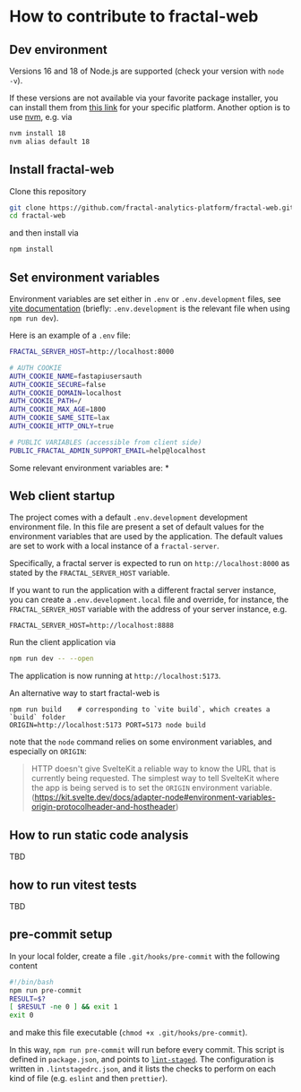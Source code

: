 # How to contribute to fractal-web

## Dev environment

Versions 16 and 18 of Node.js are supported (check your version with `node -v`).

If these versions are not available via your favorite package installer, you
can install them from [this link](https://nodejs.org/en/download) for your
specific platform. Another option is to use
[nvm](https://github.com/nvm-sh/nvm), e.g. via

```bash
nvm install 18
nvm alias default 18
```

## Install fractal-web

Clone this repository
```bash
git clone https://github.com/fractal-analytics-platform/fractal-web.git
cd fractal-web
```
and then install via
```bash
npm install
```

## Set environment variables

Environment variables are set either in `.env` or `.env.development` files, see
[vite documentation](https://vitejs.dev/guide/env-and-mode.html#env-files)
(briefly: `.env.development` is the relevant file when using `npm run dev`).

Here is an example of a `.env` file:
```bash
FRACTAL_SERVER_HOST=http://localhost:8000

# AUTH COOKIE
AUTH_COOKIE_NAME=fastapiusersauth
AUTH_COOKIE_SECURE=false
AUTH_COOKIE_DOMAIN=localhost
AUTH_COOKIE_PATH=/
AUTH_COOKIE_MAX_AGE=1800
AUTH_COOKIE_SAME_SITE=lax
AUTH_COOKIE_HTTP_ONLY=true

# PUBLIC VARIABLES (accessible from client side)
PUBLIC_FRACTAL_ADMIN_SUPPORT_EMAIL=help@localhost
```

Some relevant environment variables are:
* 

## Web client startup

The project comes with a default `.env.development` development environment file.
In this file are present a set of default values for the environment variables that are used by the application.
The default values are set to work with a local instance of a `fractal-server`.

Specifically, a fractal server is expected to run on `http://localhost:8000` as stated by the `FRACTAL_SERVER_HOST` variable.

If you want to run the application with a different fractal server instance, you can create a `.env.development.local` file
and override, for instance, the `FRACTAL_SERVER_HOST` variable with the address of your server instance, e.g.

```
FRACTAL_SERVER_HOST=http://localhost:8888
```

Run the client application via

```bash
npm run dev -- --open
```

The application is now running at `http://localhost:5173`.

An alternative way to start fractal-web is
```
npm run build    # corresponding to `vite build`, which creates a `build` folder
ORIGIN=http://localhost:5173 PORT=5173 node build
```
note that the `node` command relies on some environment variables, and
especially on `ORIGIN`:
> HTTP doesn't give SvelteKit a reliable way to know the URL that is currently
> being requested. The simplest way to tell SvelteKit where the app is being
> served is to set the `ORIGIN` environment variable.
> (https://kit.svelte.dev/docs/adapter-node#environment-variables-origin-protocolheader-and-hostheader)

## How to run static code analysis

TBD

## how to run vitest tests

TBD


## pre-commit setup

In your local folder, create a file `.git/hooks/pre-commit` with the following content

```bash
#!/bin/bash
npm run pre-commit
RESULT=$?
[ $RESULT -ne 0 ] && exit 1
exit 0
```

and make this file executable (`chmod +x .git/hooks/pre-commit`).

In this way, `npm run pre-commit` will run before every commit. This script is
defined in `package.json`, and points to
[`lint-staged`](https://github.com/okonet/lint-staged). The configuration is
written in `.lintstagedrc.json`, and it lists the checks to perform on each
kind of file (e.g. `eslint` and then `prettier`).
